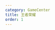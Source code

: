 ```yaml
---
category: GameCenter
title: 王者荣耀
order: 1
---
```


<!--
`antd` provides plenty of UI components to enrich your web applications, and we will improve components experience consistently. We also recommend some great [Third-Party Libraries](/docs/react/recommendation) additionally.

<ComponentOverview></ComponentOverview> -->
